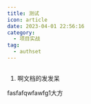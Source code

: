 ```yaml
---
title: 测试
icon: article
date: 2023-04-01 22:56:16
category:
  - 项目实战
tag:
  - authset
---
```


## 


1. 啊文档的发发呆

fasfafqwfawfg1大方